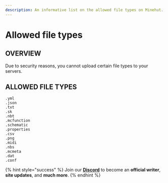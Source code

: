 ```yaml
---
description: An informative list on the allowed file types on Minehut.
---
```


# Allowed file types

## OVERVIEW

Due to security reasons, you cannot upload certain file types to your servers.

## ALLOWED FILE TYPES

```
.yml
.json
.txt
.sk
.nbt
.mcfunction
.schematic
.properties
.csv
.png
.midi
.nbs
.mcmeta
.dat
.conf
```

{% hint style="success" %}
Join our **[Discord](https://discord.gg/TYhH5bK)** to become an **official writer**, **site updates**, and **much more**.
{% endhint %}
